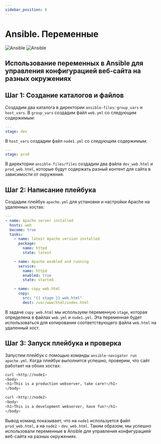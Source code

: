 ```yaml
---
sidebar_position: 8
---
```


# Ansible. Переменные

![Ansible](https://img.shields.io/badge/ansible-%231A1918.svg?style=for-the-badge&logo=ansible&color=red&logoColor=white#gh-light-mode-only)
![Ansible](https://img.shields.io/badge/ansible-%231A1918.svg?style=for-the-badge&logo=ansible&color=red&logoColor=white#gh-dark-mode-only)

## Использование переменных в Ansible для управления конфигурацией веб-сайта на разных окружениях

## Шаг 1: Создание каталогов и файлов

Создадим два каталога в директории `ansible-files`: `group_vars` и `host_vars`. В `group_vars` создадим файл `web.yml` со следующим содержимым:

```yaml title="web.yml"
---
stage: dev
```

В `host_vars` создадим файл `node1.yml` со следующим содержимым:

```yaml title="node1.yml"
---
stage: prod
```

В директории `ansible-files/files` создадим два файла `dev_web.html` и `prod_web.html`, которые будут содержать разный контент для сайта в зависимости от окружения.

## Шаг 2: Написание плейбука

Создадим плейбук `apache.yml` для установки и настройки Apache на удаленных хостах:

```yaml title="apache.yml"
---
- name: Apache server installed
  hosts: web
  become: true
  tasks:
    - name: latest Apache version installed
      package:
        name: httpd
        state: latest

    - name: Apache enabled and running
      service:
        name: httpd
        enabled: true
        state: started

    - name: copy web.html
      copy:
        src: "{{ stage }}_web.html"
        dest: /var/www/html/index.html
```

В задаче `copy web.html` мы используем переменную `stage`, которая определена в файлах `web.yml` и `node1.yml`. Эта переменная будет использоваться для копирования соответствующего файла `web.html` на удаленный хост.

## Шаг 3: Запуск плейбука и проверка

Запустим плейбук с помощью команды `ansible-navigator run apache.yml`. Когда плейбук выполнится успешно, проверим, что сайт работает на обоих хостах:

```bash
curl <http://node1>
<body>
<h1>This is a production webserver, take care!</h1>
</body>

curl <http://node2>
<body>
<h1>This is a development webserver, have fun!</h1>
</body>
```
Вывод команд показывает, что на `node1` используется файл `prod_web.html`, а на `node2` - `dev_web.html`. Таким образом, мы успешно использовали переменные в Ansible для управления конфигурацией веб-сайта на разных окружениях.